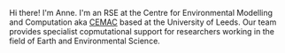 Hi there! I'm Anne. I'm an RSE at the Centre for Environmental Modelling and Computation aka [CEMAC](https://www.cemac.leeds.ac.uk/) based at the University of Leeds. Our team provides specialist copmutational support for researchers working in the field of Earth and Environmental Science. 

